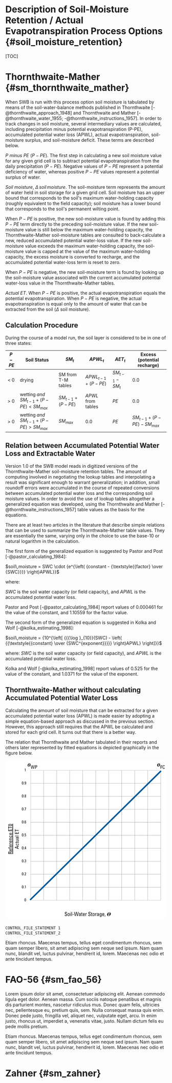 
# Description of Soil-Moisture Retention / Actual Evapotranspiration Process Options {#soil_moisture_retention}

[TOC]

# Thornthwaite-Mather {#sm_thornthwaite_mather}

When SWB is run with this process option soil moisture is tabulated by means of the soil-water-balance methods published in Thornthwaite [-@thornthwaite_approach_1948] and Thornthwaite and Mather [-@thornthwaite_water_1955; -@thornthwaite_instructions_1957]. In order to track changes in soil moisture, several intermediary values are calculated, including precipitation minus potential evapotranspiration (P-PE), accumulated potential water loss (APWL), actual evapotranspiration, soil-moisture surplus, and soil-moisture deficit. These terms are described below.

*P minus PE* $(P-PE)$. The first step in calculating a new soil moisture value for any given grid cell is to subtract potential evapotranspiration from the daily precipitation ($P-PE$). Negative values of $P-PE$ represent a potential deficiency of water, whereas positive $P-PE$ values represent a potential surplus of water.

*Soil moisture*, $\Delta\,soil\,moisture$. The soil-moisture term represents the amount of water held in soil storage for a given grid cell. Soil moisture has an upper bound that corresponds to the soil's maximum water-holding capacity (roughly equivalent to the field capacity); soil moisture has a lower bound that corresponds to the soil's permanent wilting point.

When $P-PE$ is positive, the new soil-moisture value is found by adding this $P-PE$ term directly to the preceding soil-moisture value. If the new soil-moisture value is still below the maximum water-holding capacity, the Thornthwaite-Mather soil-moisture tables are consulted to back-calculate a new, reduced accumulated potential water-loss value. If the new soil-moisture value exceeds the maximum water-holding capacity, the soil-moisture value is capped at the value of the maximum water-holding capacity, the excess moisture is converted to recharge, and the accumulated potential water-loss term is reset to zero.

When $P-PE$ is negative, the new soil-moisture term is found by looking up the soil-moisture value associated with the current accumulated potential water-loss value in the Thornthwaite-Mather tables.

*Actual ET*. When $P-PE$ is positive, the actual evapotranspiration equals the potential evapotranspiration. When $P-PE$ is negative, the actual evapotranspiration is equal only to the amount of water that can be extracted from the soil ($\Delta$ soil moisture). 

## Calculation Procedure

During the course of a model run, the soil layer is considered to be in one of three states:

| $P - PE$    | Soil Status                                     |     $SM_{t}$       | $APWL_{t}$  |  $AET_{t}$   |  Excess (potential recharge) |
|-------------|-------------------------------------------------|--------------------|-------------|----------|---------------------|
|  < 0        | drying                                          | SM from T-M tables | $APWL_{t-1} + (P-PE)$ | $SM_{t-1} - SM_{t}$  | 0.0     |
|  > 0        | wetting *and* $SM_{t-1} + (P - PE) < SM_{max}$  | $SM_{t-1} + (P-PE)$| $APWL$ from tables   | $PE$ |   0.0         |
|  > 0        | wetting *and* $SM_{t-1} + (P - PE) > SM_{max}$  | $SM_{max}$  | 0.0  | $PE$   | $SM_{t-1} + (P - PE) - SM_{max}$    |


## Relation between Accumulated Potential Water Loss and Extractable Water

Version 1.0 of the SWB model reads in digitized versions of the Thornthwaite-Mather soil-moisture retention tables. The amount of computing involved in negotiating the lookup tables and interpolating a result was significant enough to warrant generalization; in addition, small roundoff errors were accumulated in the course of repeated conversions between accumulated potential water loss and the corresponding soil moisture values. In order to avoid the use of lookup tables altogether a generalized equation was developed, using the Thornthwaite and Mather [-@thornthwaite_instructions_1957] table values as the basis for the equations.

There are at least two articles in the literature that describe simple relations that can be used to summarize the Thornthwaite-Mather table values. They are essentially the same, varying only in the choice to use the base-10 or natural logarithm in the calculation. 

The first form of the generalized equation is suggested by Pastor and Post [-@pastor_calculating_1984]: 

$soil\,moisture = SWC \cdot {e^{\left( {constant - {\textstyle{{factor} \over {SWC}}}} \right)APWL}}$

where:

   $SWC$ is the soil water capacity (or field capacity), and
   $APWL$ is the accumulated potential water loss.

Pastor and Post [-@pastor_calculating_1984] report values of 0.000461 for the value of the constant, and 1.10559 for the factor value.

The second form of the generalized equation is suggested in Kolka and Wolf [-@kolka_estimating_1998]:

$soil\,moisture = {10^{\left[ {{{\log }_{10}}(SWC) - \left( {{\textstyle{{constant} \over {SWC^{exponent}}}}} \right)APWL} \right]}}$

where:
  $SWC$ is the soil water capacity (or field capacity), and
  $APWL$ is the accumulated potential water loss.

Kolka and Wolf [-@kolka_estimating_1998] report values of 0.525 for the value of the constant, and 1.0371 for the value of the exponent.

## Thornthwaite-Mather without calculating Accumulated Potential Water Loss

Calculating the amount of soil moisture that can be extracted for a given accumulated potential water loss (APWL) is made easier by adopting a simple equation-based approach as discussed in the previous section. However, this approach still requires that the APWL be calculated and stored for each grid cell. It turns out that there is a better way.

The relation that Thornthwaite and Mather tabulated in their reports and others later represented by fitted equations is depicted graphically in the figure below.

![Figure placeholder: Actual_ET__Thornthwaite__300dpi.png]( ../images/Actual_ET__Thornthwaite__72dpi.png )


~~~~~~~~
CONTROL_FILE_STATEMENT 1
CONTROL_FILE_STATEMENT_2
~~~~~~~~

Etiam rhoncus. Maecenas tempus, tellus eget condimentum rhoncus, sem quam semper libero, sit amet adipiscing sem neque sed ipsum. Nam quam nunc, blandit vel, luctus pulvinar, hendrerit id, lorem. Maecenas nec odio et ante tincidunt tempus. 

# FAO-56 {#sm_fao_56}

Lorem ipsum dolor sit amet, consectetuer adipiscing elit. Aenean commodo ligula eget dolor. Aenean massa. Cum sociis natoque penatibus et magnis dis parturient montes, nascetur ridiculus mus. Donec quam felis, ultricies nec, pellentesque eu, pretium quis, sem. Nulla consequat massa quis enim. Donec pede justo, fringilla vel, aliquet nec, vulputate eget, arcu. In enim justo, rhoncus ut, imperdiet a, venenatis vitae, justo. Nullam dictum felis eu pede mollis pretium.

Etiam rhoncus. Maecenas tempus, tellus eget condimentum rhoncus, sem quam semper libero, sit amet adipiscing sem neque sed ipsum. Nam quam nunc, blandit vel, luctus pulvinar, hendrerit id, lorem. Maecenas nec odio et ante tincidunt tempus. 


# Zahner {#sm_zahner}

